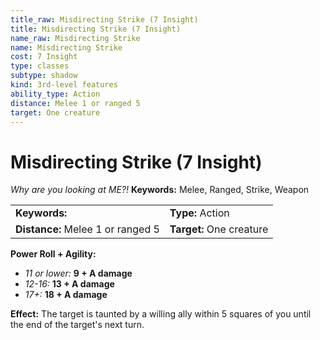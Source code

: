 ```yaml
---
title_raw: Misdirecting Strike (7 Insight)
title: Misdirecting Strike (7 Insight)
name_raw: Misdirecting Strike
name: Misdirecting Strike
cost: 7 Insight
type: classes
subtype: shadow
kind: 3rd-level features
ability_type: Action
distance: Melee 1 or ranged 5
target: One creature
---
```


# Misdirecting Strike (7 Insight)

*Why are you looking at ME?!* **Keywords:** Melee, Ranged, Strike, Weapon

|                                   |                          |
| :-------------------------------- | :----------------------- |
| **Keywords:**                     | **Type:** Action         |
| **Distance:** Melee 1 or ranged 5 | **Target:** One creature |

**Power Roll + Agility:**

- *11 or lower:* **9 + A damage**
- *12-16:* **13 + A damage**
- *17+:* **18 + A damage**

**Effect:** The target is taunted by a willing ally within 5 squares of you until the end of the target's next turn.
